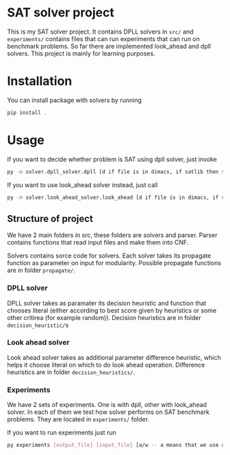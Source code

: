 # SAT solver project


This is my SAT solver project. It contains DPLL solvers in ```src/``` and ```experiments/``` contains files that can run experiments that can run on benchmark problems. So far there are implemented look_ahead and dpll solvers. This project is mainly for learning purposes.

# Installation
You can install package with solvers by running
```bash
pip install .
```

# Usage

If you want to decide whether problem is SAT using dpll solver, just invoke 
```bash
py -m solver.dpll_solver.dpll [d if file is in dimacs, if satlib then s] [path to file]
``` 
If you want to use look_ahead solver instead, just call
```bash
py -m solver.look_ahead_solver.look_ahead [d if file is in dimacs, if satlib then s] [path to file]
```
## Structure of project

We have 2 main folders in src, these folders are solvers and parser. Parser contains functions that read input files and make them into CNF. 

Solvers contains sorce code for solvers.
Each solver takes its propagate function as parameter on input for modularity. Possible propagate functions are in folder ```propagate/```.

### DPLL solver

DPLL solver takes as paramater its decision heuristic and function that chooses literal (either according to best score given by heuristics or some other critirea (for example random)). Decision heuristics are in folder ```decision_heuristic/```s

### Look ahead solver

Look ahead solver takes as additional parameter difference heuristic, which helps it choose literal on which to do look ahead operation. Difference heuristics are in folder ```decision_heuristics/```.

### Experiments

We have 2 sets of experiments. One is with dpll, other with look_ahead solver. In each of them we test how solver performs on SAT benchmark problems. They are located in ```experiments/``` folder.

If you want to run experiments just run

```bash
py experiments [output_file] [input_file] [a/w -- a means that we use adjacency lists, w means we use watched literals] [lc/jw/rand -- lc means we use number of occurences heuristics, jw means that we use Jeroslow-Wang heuristics, rand means we use random choice of decision literal] 
```
